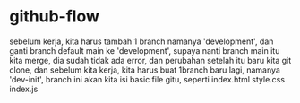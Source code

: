 # github-flow
sebelum kerja, kita harus tambah 1 branch namanya 'development', dan ganti branch default main ke 'development', supaya nanti branch main itu kita merge, dia sudah tidak ada error, dan perubahan
setelah itu baru kita git clone, dan sebelum kita kerja, kita harus buat 1branch baru lagi, namanya 'dev-init', branch ini akan kita isi basic file gitu, seperti index.html style.css index.js
